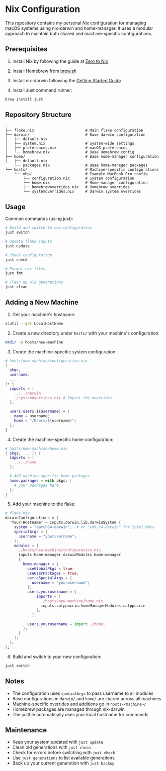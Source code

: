 # Nix Configuration

This repository contains my personal Nix configuration for managing macOS systems using nix-darwin and home-manager. It uses a modular approach to maintain both shared and machine-specific configurations.

## Prerequisites

1. Install Nix by following the guide at [Zero to Nix](https://zero-to-nix.com/start/install/)

2. Install Homebrew from [brew.sh](https://brew.sh/)

3. Install nix-darwin following the [Getting Started Guide](https://github.com/LnL7/nix-darwin#getting-started)

5. Install Just command runner:
```bash
brew install just
```

## Repository Structure

```
.
├── flake.nix                       # Main flake configuration
├── darwin/                         # Base darwin configuration
│   ├── default.nix       
│   ├── system.nix                  # System-wide settings
│   ├── preferences.nix             # macOS preferences
│   └── homebrew.nix                # Base Homebrew config
├── home/                           # Base home-manager configuration
│   ├── default.nix
    └── packages.nix                # Base home-manager packages
└── hosts/                          # Machine-specific configurations
    └── mbp/                        # Example MacBook Pro config
        ├── configuration.nix       # System configuration
        ├── home.nix                # Home-manager configuration
        ├── homebrewoverrides.nix   # Homebrew overrides 
        └── systemoverrides.nix     # Darwin system overrides
```

## Usage

Common commands (using just):

```bash
# Build and switch to new configuration
just switch

# Update flake inputs
just update

# Check configuration
just check

# Format nix files
just fmt

# Clean up old generations
just clean
```

## Adding a New Machine

1. Get your machine's hostname:
```bash
scutil --get LocalHostName
```

2. Create a new directory under `hosts/` with your machine's configuration:
```bash
mkdir -p hosts/new-machine
```

3. Create the machine-specific system configuration:
```nix
# hosts/new-machine/configuration.nix
{
  pkgs,
  username,
  ...
}: {
  imports = [
    ../../darwin
    ./systemoverrides.nix # Import the overrides
  ];

  users.users.${username} = {
    name = username;
    home = "/Users/${username}";
  };
}
```

4. Create the machine-specific home configuration:
```nix
# hosts/new-machine/home.nix
{ pkgs, ... }: {
  imports = [
    ../../home
  ];

  # Add machine-specific home packages
  home.packages = with pkgs; [
    # your packages here
  ];
}
```

5. Add your machine to the flake:
```nix
# flake.nix
darwinConfigurations = {
  "Your-Hostname" = inputs.darwin.lib.darwinSystem {
    system = "aarch64-darwin";  # or "x86_64-darwin" for Intel Macs
    specialArgs = {
      username = "yourusername";
    };
    modules = [
      ./hosts/new-machine/configuration.nix
      inputs.home-manager.darwinModules.home-manager
      {
        home-manager = {
          useGlobalPkgs = true;
          useUserPackages = true;
          extraSpecialArgs = {
            username = "yourusername";
          };
          users.yourusername = {
              imports = [
                ./hosts/new-machine/home.nix
                inputs.catppuccin.homeManagerModules.catppuccin
              ];
            };

          users.yourusername = import ./home;
        };
      }
    ];
  };
};
```

6. Build and switch to your new configuration:
```bash
just switch
```

## Notes

- The configuration uses `specialArgs` to pass username to all modules
- Base configurations in `darwin/` and `home/` are shared across all machines
- Machine-specific overrides and additions go in `hosts/<machine>/`
- Homebrew packages are managed through nix-darwin
- The justfile automatically uses your local hostname for commands

## Maintenance

- Keep your system updated with `just update`
- Clean old generations with `just clean`
- Check for errors before switching with `just check`
- Use `just generations` to list available generations
- Back up your current generation with `just backup`
